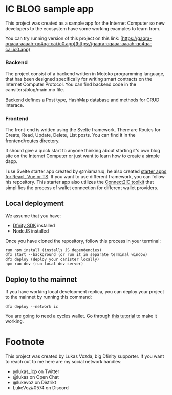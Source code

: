 # IC BLOG sample app
This project was created as a sample app for the Internet Computer so new developers to the ecosystem have some working examples to learn from.

You can try running version of this project on this link: [https://gaqra-oqaaa-aaaah-qc4qa-cai.ic0.app](https://gaqra-oqaaa-aaaah-qc4qa-cai.ic0.app)

### Backend
The project consist of a backend written in Motoko programming language, that has been designed specifically for writing smart contracts on the Internet Computer Protocol. You can find backend code in the cansiters/blog/main.mo file.

Backend defines a Post type, HashMap database and methods for CRUD interace.

### Frontend
The front-end is written using the Svelte framework. There are Routes for Create, Read, Update, Delete, List posts. You can find it in the frontend/routes directory.

It should give a quick start to anyone thinking about starting it's own blog site on the Internet Computer or just want to learn how to create a simple dapp.

I use Svelte starter app created by @miamaruq, he also created [starter apps for React, Vue or TS](https://github.com/MioQuispe/create-ic-app). If you want to use different framework, you can follow his repository. This starter app also utilizes the [Connect2IC toolkit](https://github.com/Connect2IC/connect2ic) that simplifies the process of wallet connection for different wallet providers.

## Local deployment 

We assume that you have:
- [Dfnity SDK](https://internetcomputer.org/docs/current/developer-docs/quickstart/hello10mins) installed
- NodeJS installed

Once you have cloned the repository, follow this process in your terminal:

```
run npm install (installs JS dependencies)
dfx start --background (or run it in separate terminal window)
dfx deploy (deploy your canister locally)
npm run dev (run local dev server)
```

## Deploy to the mainnet

If you have working local development replica, you can deploy your project to the mainnet by running this command:
```
dfx deploy --network ic
```
You are going to need a cycles wallet. Go through [this tutorial](https://internetcomputer.org/docs/current/developer-docs/quickstart/network-quickstart) to make it working.

# Footnote

This project was created by Lukas Vozda, big Dfinity supporter. If you want to reach out to me here are my social network handles:

- @lukas_icp on Twitter
- @lukas on Open Chat
- @lukevoz on Distrikt
- LukeVoz#0574 on Discord